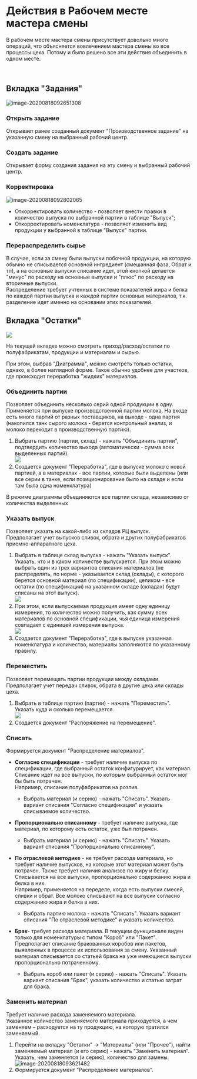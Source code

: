 **Действия в Рабочем месте мастера смены**
==========================================

В рабочем месте мастера смены присутствует довольно много операций, что
объясняется вовлечением мастера смены во все процессы цеха. Потому и
было решено все эти действия объединить в одном месте.

 <h2> Вкладка "Задания" </h2>

![image-20200818092651308](WorkPlaceOfShiftWizard.assets/image-20200818092651308.png)

<h3> Открыть задание </h3>

Открывает ранее созданный документ "Производственное задание" на указанную смену на выбранный рабочий центр.

<h3> Создать задание </h3>

Открывает форму создания задания на эту смену и выбранный рабочий центр.

<h3> Корректировка </h3>

![image-20200818092802065](WorkPlaceOfShiftWizard.assets/image-20200818092802065.png)

- Откорректировать количество - позволяет внести правки в количество выпуска по выбранной партии в таблице "Выпуск";
- Откорректировать номенклатура - позволяет изменить вид продукции у выбранной в таблице "Выпуск" партии.

<h3> Перераспределить сырье </h3>

В случае, если за смену были выпуски побочной продукции, на которую обычно не списывается основной ингредиент (смешанная фаза, Обрат и тп), а на основные выпуски списание идет, этой кнопкой делается "минус" по расходу на основные выпуски и "плюс" по расходу на вторичные выпуски.  
Распределение требует учтенных в системе показателей жира и белка по каждой партии выпуска и каждой партии основных материалов, т.к. разделение идет именно на основании этих показателей.

<h2> Вкладка "Остатки" </h2>

![](WorkPlaceOfShiftWizard.assets/drex_dejstviya_v_rabochem_meste_mastera_smeny_custom.png)

На текущей вкладке можно смотреть приход/расход/остатки по полуфабрикатам, продукции и материалам и сырью.

При этом, выбрав "Диаграмма", можно смотреть только остатки, однако, в более наглядной форме. Такое обычно удобнее для участков, где происходит переработка "жидких" материалов.

<h3> Объединить партии </h3>

Позволяет объединить несколько серий одной продукции в одну.  
Применяется при выпуске производственной партии молока. На входе есть много партий от разных поставщиков, на выходе - одна партия (накопился танк сырого молока - берется контрольный анализ, и молоко переходит в производственную партию).
     

1. Выбрать партию (партии, склад) - нажать "Объединить партии",
    подтвердить количество выхода (автоматически - сумма всех выделенных
    партий).    
![](WorkPlaceOfShiftWizard.assets/drex_dejstviya_v_rabochem_meste_mastera_smeny_custom_3.png)
2.   Создается документ "Переработка", где в выпуске молоко с новой
    партией, а в материалах - все партии, которые были выделены (или все
    серии в танке, если позиционирование было на складе и если там была
    одна номенклатура)

В режиме диаграммы объединяются все партии склада, независимо от количества выделенных

<h3> Указать выпуск </h3> 

Позволяет указать на какой-либо из складов РЦ выпуск.  
Предполагает учет выпусков сливок, обрата и других полуфабрикатов приемно-аппаратного цеха.


1. Выбрать в таблице склад выпуска - нажать "Указать выпуск". Указать,
    что и в каком количестве выпускается. При этом можно выбрать один из
    трех вариантов списания материалов (не распределять, по норме -
    указывается склад (склады), с которого берется основной материал (по
    спецификации), целиком - все остатки (по спецификации) на указанном складе (складах)
    будут списаны на этот выпуск).  
![](WorkPlaceOfShiftWizard.assets/drex_dejstviya_v_rabochem_meste_mastera_smeny_custom_4.png)
2. При этом, если выпускаемая продукция имеет одну единицу измерения, то количество можно получить, как сумму всех материалов по основной спецификации, чья единица измерения совпадает с единицей измерения выпуска.  
![](WorkPlaceOfShiftWizard.assets/drex_dejstviya_v_rabochem_meste_mastera_smeny_custom_9.png)  
3. Создается документ "Переработка", где в выпуске указанная
    номенклатура и количество, материалы заполняются по указанному
    правилу.
    
<h3> Переместить </h3> 

Позволяет перемещать партии продукции между складами.  
Предполагает учет передач сливок, обрата в другие цеха или склады цеха.


1. Выбрать в таблице партию (партии) - нажать "Переместить". Указать
    куда и сколько перемещается.      
![](WorkPlaceOfShiftWizard.assets/drex_dejstviya_v_rabochem_meste_mastera_smeny_custom_5.png)
2.  Создается документ "Распоряжение на перемещение".

<h3> Списать </h3>

Формируется документ "Распределение материалов".

- **Согласно спецификации** - требует наличие выпуска по
    спецификации, где выбранный остаток конфигурирует, как материал.  
    Списание идет на все выпуски, по которым выбранный остаток мог бы
    быть потрачен.  
    Например, списание полуфабрикатов на розлив.  
    -   Выбрать материал (и серию) - нажать "Списать". Указать вариант
    списания "Согласно спецификации" и указать списываемое количество.    

- **Пропорционально списанному** - требует наличие выпуска, где
    материал, по которому есть остаток, уже был потрачен.
    -   Выбрать материал (и серию) - нажать "Списать". Указать вариант
    списания "Пропорционально списанному". 

- **По отраслевой методике** - не требует расхода материала, но
    требует наличие выпусков, на которые этот материал может быть
    потрачен. Также требует наличия анализов по жиру и белку.  
    Списывается на все выпуски, пропорционально содержанию жира и белка
    в них.    
    Например, применяется на переделе, когда есть выпуски смесей, сливки
    и обрат. Все молоко списывают на все выпуски согласно содержанию
    жира и белка в них.  
    -   Выбрать партию молока - нажать "Списать". Указать вариант списания
    "По отраслевой методике" и указать количество.

- **Брак**- требует расхода материала. В текущем функционале виден
    только для номенклатуры с типом "Короб" или "Пакет".  
    Предполагает списание бракованных коробов или пакетов, выявленных в
    процессе их использования за смену. Указанный материал списывается
    со статьей брака на уже имеющиеся выпуски пропорционально
    потраченному.  
    -   Выбрать короб или пакет (и серию) - нажать "Списать". Указать
    вариант списания "Брак", указать количество и статью затрат для
    брака.

<h3> Заменить материал </h3>

Требует наличие расхода заменяемого материала.  
Указанное количество заменяемого материала приходуется, а чем заменяем – расходуется на ту продукцию, на которую тратился заменяемый.


1. Перейти на вкладку "Остатки" -\> "Материалы" (или "Прочее"), найти
    заменяемый материал (и его серию) - нажать "Заменить материал".  
    Указать, чем заменяется (и серию), количество для замены.  
![image-20200818093621482](WorkPlaceOfShiftWizard.assets/image-20200818093621482.png)
2. Формируется документ "Распределение материалов".

 

 
